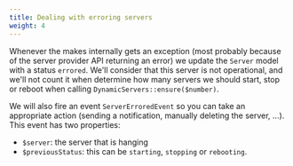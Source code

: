 ```yaml
---
title: Dealing with erroring servers
weight: 4
---
```


Whenever the makes internally gets an exception (most probably because of the server provider API returning an error) we update the `Server` model with a status `errored`. We'll consider that this server is not operational, and we'll not count it when determine how many servers we should start, stop or reboot when calling `DynamicServers::ensure($number)`.

We will also fire an event `ServerErroredEvent` so you can take an appropriate action (sending a notification, manually deleting the server, ...). This event has two properties:

- `$server`: the server that is hanging
- `$previousStatus`: this can be `starting`, `stopping` or `rebooting`.
